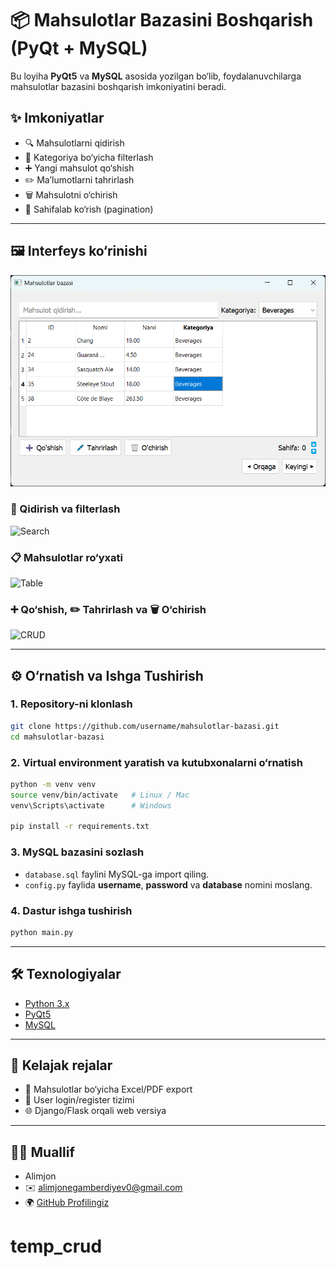 # 📦 Mahsulotlar Bazasini Boshqarish (PyQt + MySQL)

Bu loyiha **PyQt5** va **MySQL** asosida yozilgan bo‘lib, foydalanuvchilarga mahsulotlar bazasini boshqarish imkoniyatini beradi.  

## ✨ Imkoniyatlar

- 🔍 Mahsulotlarni qidirish  
- 📂 Kategoriya bo‘yicha filterlash  
- ➕ Yangi mahsulot qo‘shish  
- ✏️ Ma’lumotlarni tahrirlash  
- 🗑️ Mahsulotni o‘chirish  
- 📄 Sahifalab ko‘rish (pagination)  

---

## 🖼️ Interfeys ko‘rinishi
![Search](images/img.png)

### 🔎 Qidirish va filterlash
![Search](./images/search.png)

### 📋 Mahsulotlar ro‘yxati
![Table](./images/table.png)

### ➕ Qo‘shish, ✏️ Tahrirlash va 🗑️ O‘chirish
![CRUD](./images/crud.png)

---

## ⚙️ O‘rnatish va Ishga Tushirish

### 1. Repository-ni klonlash
```bash
git clone https://github.com/username/mahsulotlar-bazasi.git
cd mahsulotlar-bazasi
```

### 2. Virtual environment yaratish va kutubxonalarni o‘rnatish

```bash
python -m venv venv
source venv/bin/activate   # Linux / Mac
venv\Scripts\activate      # Windows

pip install -r requirements.txt
```

### 3. MySQL bazasini sozlash

* `database.sql` faylini MySQL-ga import qiling.
* `config.py` faylida **username**, **password** va **database** nomini moslang.

### 4. Dastur ishga tushirish

```bash
python main.py
```

---

## 🛠️ Texnologiyalar

* [Python 3.x](https://www.python.org/)
* [PyQt5](https://pypi.org/project/PyQt5/)
* [MySQL](https://www.mysql.com/)

---

## 📌 Kelajak rejalar

* 📑 Mahsulotlar bo‘yicha Excel/PDF export
* 👥 User login/register tizimi
* 🌐 Django/Flask orqali web versiya

---

## 👨‍💻 Muallif

* Alimjon
* ✉️ alimjonegamberdiyev0@gmail.com
* 🌍 [GitHub Profilingiz](https://github.com/username)

# temp_crud
